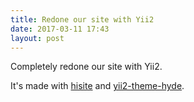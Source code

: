 ```yaml
---
title: Redone our site with Yii2
date: 2017-03-11 17:43
layout: post
---
```


Completely redone our site with Yii2.

It's made with [hisite] and [yii2-theme-hyde].

[hisite]:           /projects/hisite
[yii2-theme-hyde]:  /packages/yii2-theme-hyde
